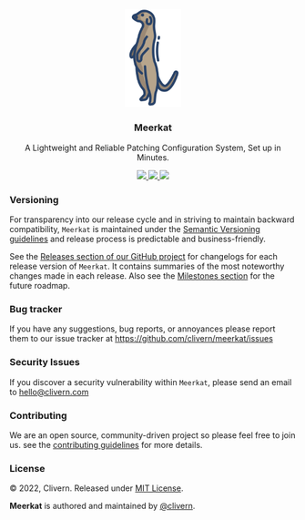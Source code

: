 <p align="center">
    <img alt="Meerkat Logo" src="/assets/img/logo.png?v=0.4.0" width="100" />
    <h3 align="center">Meerkat</h3>
    <p align="center">A Lightweight and Reliable Patching Configuration System, Set up in Minutes.</p>
    <p align="center">
        <a href="https://github.com/Clivern/Meerkat/actions/workflows/ci.yml">
            <img src="https://github.com/Clivern/Meerkat/actions/workflows/ci.yml/badge.svg"/>
        </a>
        <a href="https://github.com/Clivern/Meerkat/releases">
            <img src="https://img.shields.io/badge/Version-0.4.0-1abc9c.svg">
        </a>
        <a href="https://github.com/Clivern/Meerkat/blob/master/LICENSE">
            <img src="https://img.shields.io/badge/LICENSE-MIT-orange.svg">
        </a>
    </p>
</p>


### Versioning

For transparency into our release cycle and in striving to maintain backward compatibility, `Meerkat` is maintained under the [Semantic Versioning guidelines](https://semver.org/) and release process is predictable and business-friendly.

See the [Releases section of our GitHub project](https://github.com/clivern/meerkat/releases) for changelogs for each release version of `Meerkat`. It contains summaries of the most noteworthy changes made in each release. Also see the [Milestones section](https://github.com/clivern/meerkat/milestones) for the future roadmap.


### Bug tracker

If you have any suggestions, bug reports, or annoyances please report them to our issue tracker at https://github.com/clivern/meerkat/issues


### Security Issues

If you discover a security vulnerability within `Meerkat`, please send an email to [hello@clivern.com](mailto:hello@clivern.com)


### Contributing

We are an open source, community-driven project so please feel free to join us. see the [contributing guidelines](CONTRIBUTING.md) for more details.


### License

© 2022, Clivern. Released under [MIT License](https://opensource.org/licenses/mit-license.php).

**Meerkat** is authored and maintained by [@clivern](http://github.com/clivern).
